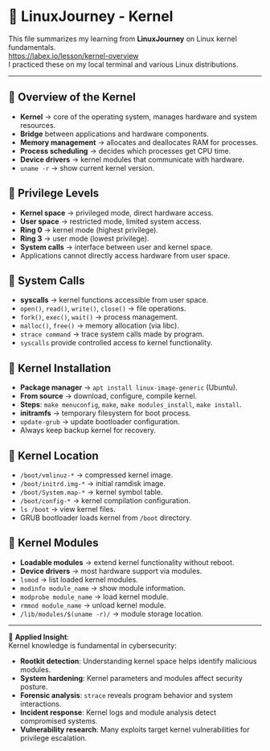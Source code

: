# 🐧 LinuxJourney - Kernel

This file summarizes my learning from **LinuxJourney** on Linux kernel fundamentals.  
https://labex.io/lesson/kernel-overview  
I practiced these on my local terminal and various Linux distributions.

---

## 🔹 Overview of the Kernel
- **Kernel** → core of the operating system, manages hardware and system resources.
- **Bridge** between applications and hardware components.
- **Memory management** → allocates and deallocates RAM for processes.
- **Process scheduling** → decides which processes get CPU time.
- **Device drivers** → kernel modules that communicate with hardware.
- `uname -r` → show current kernel version.

## 🔹 Privilege Levels
- **Kernel space** → privileged mode, direct hardware access.
- **User space** → restricted mode, limited system access.
- **Ring 0** → kernel mode (highest privilege).
- **Ring 3** → user mode (lowest privilege).
- **System calls** → interface between user and kernel space.
- Applications cannot directly access hardware from user space.

## 🔹 System Calls
- **syscalls** → kernel functions accessible from user space.
- `open()`, `read()`, `write()`, `close()` → file operations.
- `fork()`, `exec()`, `wait()` → process management.
- `malloc()`, `free()` → memory allocation (via libc).
- `strace command` → trace system calls made by program.
- `syscalls` provide controlled access to kernel functionality.

## 🔹 Kernel Installation
- **Package manager** → `apt install linux-image-generic` (Ubuntu).
- **From source** → download, configure, compile kernel.
- **Steps**: `make menuconfig`, `make`, `make modules_install`, `make install`.
- **initramfs** → temporary filesystem for boot process.
- `update-grub` → update bootloader configuration.
- Always keep backup kernel for recovery.

## 🔹 Kernel Location
- `/boot/vmlinuz-*` → compressed kernel image.
- `/boot/initrd.img-*` → initial ramdisk image.
- `/boot/System.map-*` → kernel symbol table.
- `/boot/config-*` → kernel compilation configuration.
- `ls /boot` → view kernel files.
- GRUB bootloader loads kernel from `/boot` directory.

## 🔹 Kernel Modules
- **Loadable modules** → extend kernel functionality without reboot.
- **Device drivers** → most hardware support via modules.
- `lsmod` → list loaded kernel modules.
- `modinfo module_name` → show module information.
- `modprobe module_name` → load kernel module.
- `rmmod module_name` → unload kernel module.
- `/lib/modules/$(uname -r)/` → module storage location.

---

📌 **Applied Insight**:  
Kernel knowledge is fundamental in cybersecurity:
- **Rootkit detection**: Understanding kernel space helps identify malicious modules.  
- **System hardening**: Kernel parameters and modules affect security posture.  
- **Forensic analysis**: `strace` reveals program behavior and system interactions.  
- **Incident response**: Kernel logs and module analysis detect compromised systems.  
- **Vulnerability research**: Many exploits target kernel vulnerabilities for privilege escalation.
